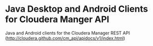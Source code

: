 Java Desktop and Android Clients for Cloudera Manger API
===========================

Java and Android clients for the Cloudera Manager REST API (http://cloudera.github.com/cm_api/apidocs/v1/index.html)